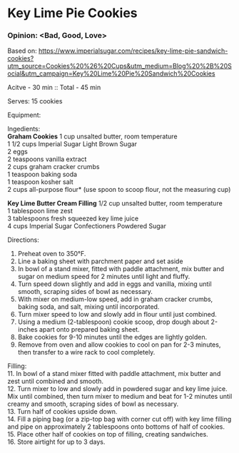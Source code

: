 # Key Lime Pie Cookies
### Opinion: <Bad, Good, Love>

Based on: https://www.imperialsugar.com/recipes/key-lime-pie-sandwich-cookies?utm_source=Cookies%20%26%20Cups&utm_medium=Blog%20%2B%20Social&utm_campaign=Key%20Lime%20Pie%20Sandwich%20Cookies    

Acitve - 30 min :: Total -  45 min  
  
Serves: 15 cookies  

Equipment:

Ingedients:  
__Graham Cookies__
1 cup unsalted butter, room temperature  
1 1/2 cups Imperial Sugar Light Brown Sugar  
2 eggs  
2 teaspoons vanilla extract  
2 cups graham cracker crumbs  
1 teaspoon baking soda  
1 teaspoon kosher salt  
2 cups all-purpose flour* (use spoon to scoop flour, not the measuring cup)  

__Key Lime Butter Cream Filling__
1/2 cup unsalted butter, room temperature  
1 tablespoon lime zest  
3 tablespoons fresh squeezed key lime juice  
4 cups Imperial Sugar Confectioners Powdered Sugar  

Directions:  
1. Preheat oven to 350°F.   
2. Line a baking sheet with parchment paper and set aside  
3. In bowl of a stand mixer, fitted with paddle attachment, mix butter and sugar on medium speed for 2 minutes until light and fluffy. 
4. Turn speed down slightly and add in eggs and vanilla, mixing until smooth, scraping sides of bowl as necessary.
5. With mixer on medium-low speed, add in graham cracker crumbs, baking soda, and salt, mixing until incorporated.
6. Turn mixer speed to low and slowly add in flour until just combined.
7. Using a medium (2-tablespoon) cookie scoop, drop dough about 2-inches apart onto prepared baking sheet.
8. Bake cookies for 9-10 minutes until the edges are lightly golden.
9. Remove from oven and allow cookies to cool on pan for 2-3 minutes, then transfer to a wire rack to cool completely.
   
Filling:  
11. In bowl of a stand mixer fitted with paddle attachment, mix butter and zest until combined and smooth.   
12. Turn mixer to low and slowly add in powdered sugar and key lime juice. Mix until combined, then turn mixer to medium and beat for 1-2 minutes until creamy and smooth, scraping sides of bowl as necessary.  
13. Turn half of cookies upside down.   
14. Fill a piping bag (or a zip-top bag with corner cut off) with key lime filling and pipe on approximately 2 tablespoons onto bottoms of half of cookies.   
15. Place other half of cookies on top of filling, creating sandwiches.  
16. Store airtight for up to 3 days.  
